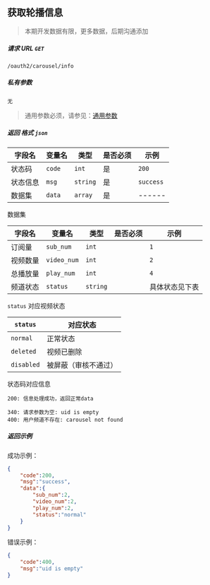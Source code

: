 ## 获取轮播信息

> 本期开发数据有限，更多数据，后期沟通添加

##### 请求 URL `GET`

```
/oauth2/carousel/info
```

##### 私有参数

```
无
```

> 通用参数必须，请参见：[通用参数](must.md)

##### 返回 格式 `json`

| 字段名 | 变量名 | 类型 | 是否必须 | 示例 |
| ---- | ------ | -------- | ---- | --------- |
| 状态码 | `code` | `int` | 是 | `200` |
| 状态信息 | `msg` | `string` | 是 | `success` |
| 数据集 | `data` | `array` | 是 | ------ |

数据集

| 字段名 | 变量名 | 类型 | 是否必须 | 示例 |
| ----- | -------- | -------- | ---- | ----------------- |
| 订阅量 | `sub_num` | `int` |    | `1` |
| 视频数量 | `video_num`| `int` |     | `2` |
| 总播放量 | `play_num` | `int` |     | `4` |
| 频道状态 | `status` | `string` |     | 具体状态见下表 |

`status` 对应视频状态

| `status` | 对应状态 |
| ----- | -------- |
| `normal` | 正常状态 |
| `deleted` | 视频已删除 |
| `disabled` | 被屏蔽（审核不通过） |

状态码对应信息

```
200: 信息处理成功，返回正常data

340: 请求参数为空: uid is empty
400: 用户频道不存在: carousel not found
```

##### 返回示例

成功示例：

```json
{
    "code":200,
    "msg":"success",
    "data":{
        "sub_num":2,
        "video_num":2,
        "play_num":2,
        "status":"normal"
    }
}
```

错误示例：

```json
{
    "code":400,
    "msg":"uid is empty"
}
```